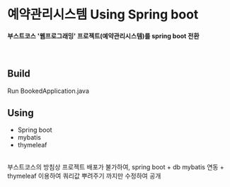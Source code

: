 # 예약관리시스템 Using Spring boot

#### 부스트코스 '웹프로그래밍' 프로젝트(예약관리시스템)를 spring boot 전환</br></br></br>

## Build
Run BookedApplication.java 

## Using
* Spring boot</br>
* mybatis</br>
* thymeleaf</br>

</br>
부스트코스의 방침상 프로젝트 배포가 불가하여, 
spring boot + db mybatis 연동 + thymeleaf 이용하여 쿼리값 뿌려주기
까지만 수정하여 공개

